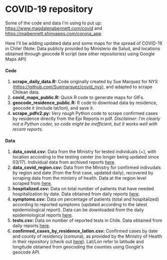 # COVID-19 repository

Some of the code and data I'm using to put up:
https://www.magdalenabennett.com/covid
and
https://maibennett.shinyapps.com/corona_app

Here I'll be adding updated data and some maps for the spread of COVID-19 in Chile! (Note: Data publicly provided by Ministerio de Salud, and locations obtained through geocode R script (see other repositories) using Google Maps API)

#### Code
1) **scrape_daily_data.R:** Code originally created by Sue Marquez for NYS (https://github.com/Suemarquez/covid_nys), and adapted to scrape Chilean data.
2) **covid_maps_public.R:** Quick R code to generate maps for GIFs.
3) **geocode_residence_public.R:** R code to download data by residence, geocode it (include lat/lon), and save it.
4) **scrape_pdfv2.py:** *Very rough* Python code to scrape confirmed cases by residence directly from the Epi Reports in pdf. *Disclaimer: I'm clearly not a Python coder, so code might be inefficient, but it works well with recent reports*.

#### Data
1) **data_covid.csv:** Data from the Ministry for tested individuals (+), with location according to the testing center (no longer being updated since 03/17). Individual data from archived reports [here](https://www.minsal.cl/nuevo-coronavirus-2019-ncov/casos-confirmados-en-chile-covid-19/).
2) **data_covid_region.csv:** Data from the Ministry for confirmed indivudals by region and date (from the first case, updated daily), recovered by scraping data from the ministry of health. Data at the region level scraped from [here](https://www.minsal.cl/nuevo-coronavirus-2019-ncov/casos-confirmados-en-chile-covid-19/).
3) **hospitalized.csv:** Data on total number of patients that have needed hospitalization by date. Data obtained from daily reports [here](https://www.gob.cl/coronavirus/cifrasoficiales/).
4) **symptoms.csv:** Data on percentage of patients (total and hospitalized) according to reported symptoms (updated according to the latest epidemiological report). Data can be downloaded from the daily epidemiological reports [here](http://epi.minsal.cl/informes-covid-19/).
5) **tests.csv:** Data on number of reported tests in Chile. Data obtained from daily reports [here](https://www.gob.cl/coronavirus/cifrasoficiales/).
6) **confirmed_cases_by_residence_latlon.csv:** Confirmed cases by date and county of residency (comuna), as provided by the Ministry of Health in their repository (check out [here](http://www.minciencia.gob.cl/covid19)). Lat/Lon refer to latitude and longitude obtained from geocoding the counties using Google's geocode API.
